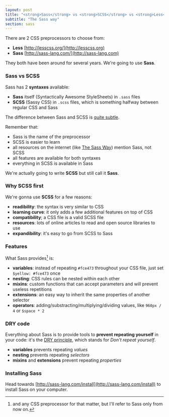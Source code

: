```yaml
---
layout: post
title: "<strong>Sass</strong> vs <strong>SCSS</strong> vs <strong>Less</strong>"
subtitle: "The Sass way"
section: sass
---
```


There are 2 CSS preprocessors to choose from:

* **Less** [http://lesscss.org/](http://lesscss.org)
* **Sass** [http://sass-lang.com/](http://sass-lang.com)

They both have been around for several years. We're going to use **Sass**.

### Sass vs SCSS

Sass has 2 **syntaxes** available:

* **Sass** itself (Syntactically Awesome StyleSheets) in `.sass` files
* **SCSS** (Sassy CSS) in `.scss` files, which is something halfway between regular CSS and Sass

The difference between Sass and SCSS is [quite subtle](http://sass-lang.com/documentation/file.SASS_REFERENCE.html#syntax).

Remember that:

* Sass is the name of the preprocessor
* SCSS is easier to learn
* all resources on the internet (like [The Sass Way](http://thesassway.com/)) mention Sass, not SCSS
* all features are available for both syntaxes
* everything in SCSS is available in Sass

We're actually going to write **SCSS** but still call it **Sass**.

### Why SCSS first

We're gonna use **SCSS** for a few reasons:

* **readibility**: the syntax is very similar to CSS
* **learning curve**: it only adds a few additional features on top of CSS
* **compatibility**; a CSS file is a valid SCSS file
* **resources**: lots of online articles to read and open source libraries to use
* **expandibility**: it's easy to go from SCSS to Sass

### Features

What Sass provides[^1] is:

* **variables**: instead of repeating `#fce473` throughout your CSS file, just set `$yellow: #fce473` once
* **nesting**: CSS rules can be nested within each other
* **mixins**: custom functions that can accept parameters and will prevent useless repetitions
* **extensions**: an easy way to inherit the same properties of another selector
* **operators**: adding/substracting/multiplying/dividing values, like `960px / 4` or `$space * 2`

### DRY code

Everything about Sass is to provide tools to **prevent repeating yourself** in your code: it's the [DRY principle](https://en.wikipedia.org/wiki/Don't_repeat_yourself), which stands for _Don't repeat yourself_.

* **variables** prevents repeating _values_
* **nesting** prevents repeating _selectors_
* **mixins** and **extensions** prevent repeating _properties_

### Installing Sass

Head towards [http://sass-lang.com/install](http://sass-lang.com/install) to install Sass on your computer.

[^1]: and any CSS preprocessor for that matter, but I'll refer to Sass only from now on.


